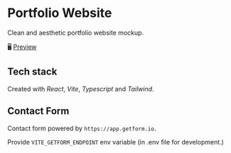 # Portfolio Website

Clean and aesthetic portfolio website mockup.

🖥️ [Preview](https://clean-portfolio-website.netlify.app)

## Tech stack

Created with _React_, _Vite_, _Typescript_ and _Tailwind_.

## Contact Form

Contact form powered by `https://app.getform.io`.

Provide `VITE_GETFORM_ENDPOINT` env variable (in .env file for development.)
